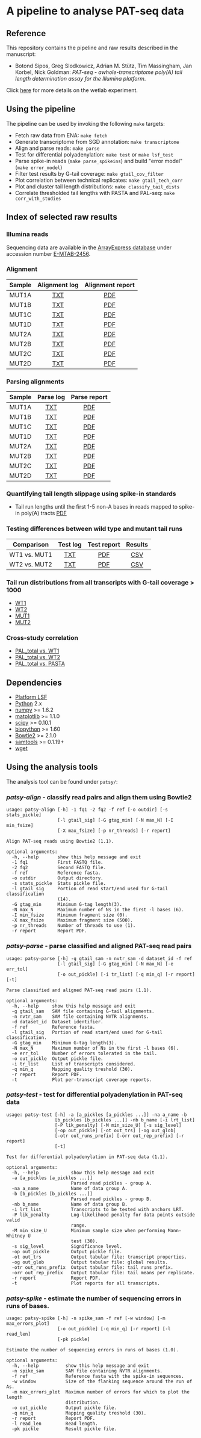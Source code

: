A pipeline to analyse PAT-seq data
==================================

Reference
---------

This repository contains the pipeline and raw results described in the manuscript:

- Botond Sipos, Greg Slodkowicz, Adrian M. Stütz, Tim Massingham, Jan Korbel, Nick Goldman: *PAT-seq - awhole-transcriptome poly(A) tail length determination assay for the Illumina platform*.

Click [here](https://github.com/sbotond/paper-pat-seq/blob/master/ExpInfo/README.md) for more details on the wetlab experiment.

Using the pipeline
------------------

The pipeline can be used by invoking the following `make` targets:

- Fetch raw data from ENA: `make fetch`
- Generate transcriptome from SGD annotation: `make transcriptome`
- Align and parse reads: `make parse`
- Test for differential polyadenylation: `make test` or `make lsf_test`
- Parse spike-in reads (`make parse_spikeins`) and build "error model" (`make error_model`)
- Filter test results by G-tail coverage: `make gtail_cov_filter`
- Plot correlation between technical replicates: `make gtail_tech_corr`
- Plot and cluster tail length distributions: `make classify_tail_dists`
- Correlate thresholded tail lengths with PASTA and PAL-seq: `make corr_with_studies`

Index of selected raw results
-----------------------------

### Illumina reads

Sequencing data are available in the [ArrayExpress database](http://www.ebi.ac.uk/arrayexpress) under accession number [E-MTAB-2456](http://www.ebi.ac.uk/arrayexpress/experiments/E-MTAB-2456/).


### Alignment

|   Sample  |   Alignment log    |      Alignment report       |
|:---------:|:------------------:|:---------------------------:|
| MUT1A     |  [TXT](http://bit.ly/PAT-seq-MUT1A_aln_log) | [PDF](http://bit.ly/PAT-seq-MUT1A_aln_pdf) |
| MUT1B     |  [TXT](http://bit.ly/PAT-seq-MUT1B_aln_log) | [PDF](http://bit.ly/PAT-seq-MUT1B_aln_pdf) |
| MUT1C     |  [TXT](http://bit.ly/PAT-seq-MUT1C_aln_log) | [PDF](http://bit.ly/PAT-seq-MUT1C_aln_pdf) |
| MUT1D     |  [TXT](http://bit.ly/PAT-seq-MUT1D_aln_log) | [PDF](http://bit.ly/PAT-seq-MUT1D_aln_pdf) |
| MUT2A     |  [TXT](http://bit.ly/PAT-seq-MUT2A_aln_log) | [PDF](http://bit.ly/PAT-seq-MUT2A_aln_pdf) |
| MUT2B     |  [TXT](http://bit.ly/PAT-seq-MUT2B_aln_log) | [PDF](http://bit.ly/PAT-seq-MUT2B_aln_pdf) |
| MUT2C     |  [TXT](http://bit.ly/PAT-seq-MUT2C_aln_log) | [PDF](http://bit.ly/PAT-seq-MUT2C_aln_pdf) |
| MUT2D     |  [TXT](http://bit.ly/PAT-seq-MUT2D_aln_log) | [PDF](http://bit.ly/PAT-seq-MUT2D_aln_pdf) |

### Parsing alignments

|   Sample  |   Parse log    |     Parse report       |
|:---------:|:------------------:|:---------------------------:|
| MUT1A     |  [TXT](http://bit.ly/PAT-seq-MUT1A_parse_log) | [PDF](http://bit.ly/PAT-seq-MUT1A_parse_pdf) |
| MUT1B     |  [TXT](http://bit.ly/PAT-seq-MUT1B_parse_log) | [PDF](http://bit.ly/PAT-seq-MUT1B_parse_pdf) |
| MUT1C     |  [TXT](http://bit.ly/PAT-seq-MUT1C_parse_log) | [PDF](http://bit.ly/PAT-seq-MUT1C_parse_pdf) |
| MUT1D     |  [TXT](http://bit.ly/PAT-seq-MUT1D_parse_log) | [PDF](http://bit.ly/PAT-seq-MUT1D_parse_pdf) |
| MUT2A     |  [TXT](http://bit.ly/PAT-seq-MUT2A_parse_log) | [PDF](http://bit.ly/PAT-seq-MUT2A_parse_pdf) |
| MUT2B     |  [TXT](http://bit.ly/PAT-seq-MUT2B_parse_log) | [PDF](http://bit.ly/PAT-seq-MUT2B_parse_pdf) |
| MUT2C     |  [TXT](http://bit.ly/PAT-seq-MUT2C_parse_log) | [PDF](http://bit.ly/PAT-seq-MUT2C_parse_pdf) |
| MUT2D     |  [TXT](http://bit.ly/PAT-seq-MUT2D_parse_log) | [PDF](http://bit.ly/PAT-seq-MUT2D_parse_pdf) |

### Quantifying tail length slippage using spike-in standards

- Tail run lengths until the first 1-5 non-A bases in reads mapped to spike-in poly(A) tracts [PDF](http://bit.ly/PAT-seq_error_thr)


### Testing differences between wild type and mutant tail runs

|   Comparison  |   Test log    |     Test report       |   Results |
|:---------:|:------------------:|:---------------------------:|:------------------------------:|
| WT1 vs. MUT1     |  [TXT](http://bit.ly/PAT-seq-TEST_WT1_vs_MUT1_log) | [PDF](http://bit.ly/PAT-seq-TEST_WT1_vs_MUT1_pdf) | [CSV](http://bit.ly/PAT-seq-TEST_WT1_vs_MUT1_trs_tab) |
| WT2 vs. MUT2     |  [TXT](http://bit.ly/PAT-seq-TEST_WT2_vs_MUT2_log) | [PDF](http://bit.ly/PAT-seq-TEST_WT2_vs_MUT2_pdf) | [CSV](http://bit.ly/PAT-seq-TEST_WT2_vs_MUT2_trs_tab) |

### Tail run distributions from all transcripts with G-tail coverage > 1000

- [WT1](http://bit.ly/PAT-seq-CLS_WT1_pdf)
- [WT2](http://bit.ly/PAT-seq_CLS_WT2_pdf)
- [MUT1](http://bit.ly/PAT-seq-CLS_MUT1_pdf)
- [MUT2](http://bit.ly/PAT-seq-CLS_MUT2_pdf)

### Cross-study correlation

- [PAL_total vs. WT1](http://bit.ly/PAT_seq_PAL_total_vs_WT1_pdf)
- [PAL_total vs. WT2](http://bit.ly/PAT-seq_PAL_total_vs_WT2_pdf)
- [PAL_total vs. PASTA](http://bit.ly/PAT-seq-PAL_total_vs_PASTA_pdf)

Dependencies
------------

- [Platform LSF](http://en.wikipedia.org/wiki/Platform_LSF)
- [Python](http://www.python.org/) 2.x
- [numpy](https://pypi.python.org/pypi/numpy) >= 1.6.2
- [matplotlib](https://pypi.python.org/pypi/matplotlib) >= 1.1.0
- [scipy](https://pypi.python.org/pypi/scipy) >= 0.10.1
- [biopython](https://pypi.python.org/pypi/biopython) >= 1.60
- [Bowtie2](http://bowtie-bio.sourceforge.net/bowtie2/index.shtml) >= 2.1.0
- [samtools](http://samtools.sourceforge.net) >= 0.1.19+
- [wget](https://www.gnu.org/software/wget/)

Using the analysis tools
-----------------------

The analysis tool can be found under `patsy/`:

### *patsy-align* - classify read pairs and align them using Bowtie2

```
usage: patsy-align [-h] -1 fq1 -2 fq2 -f ref [-o outdir] [-s stats_pickle]
                   [-l gtail_sig] [-G gtag_min] [-N max_N] [-I min_fsize]
                   [-X max_fsize] [-p nr_threads] [-r report]

Align PAT-seq reads using Bowtie2 (1.1).

optional arguments:
  -h, --help       show this help message and exit
  -1 fq1           First FASTQ file.
  -2 fq2           Second FASTQ file.
  -f ref           Reference fasta.
  -o outdir        Output directory.
  -s stats_pickle  Stats pickle file.
  -l gtail_sig     Portion of read start/end used for G-tail classification
                   (14).
  -G gtag_min      Minimum G-tag length(3).
  -N max_N         Maximum number of Ns in the first -l bases (6).
  -I min_fsize     Minimum fragment size (0).
  -X max_fsize     Maximum fragment size (500).
  -p nr_threads    Number of threads to use (1).
  -r report        Report PDF.
```

### *patsy-parse* - parse classified and aligned PAT-seq read pairs

```
usage: patsy-parse [-h] -g gtail_sam -n nvtr_sam -d dataset_id -f ref
                   [-l gtail_sig] [-G gtag_min] [-N max_N] [-e err_tol]
                   [-o out_pickle] [-i tr_list] [-q min_q] [-r report] [-t]

Parse classified and aligned PAT-seq read pairs (1.1).

optional arguments:
  -h, --help     show this help message and exit
  -g gtail_sam   SAM file containing G-tail alignments.
  -n nvtr_sam    SAM file containing NVTR alignments.
  -d dataset_id  Dataset identifier.
  -f ref         Reference fasta.
  -l gtail_sig   Portion of read start/end used for G-tail classification.
  -G gtag_min    Minimum G-tag length(3).
  -N max_N       Maximum number of Ns in the first -l bases (6).
  -e err_tol     Number of errors tolerated in the tail.
  -o out_pickle  Output pickle file.
  -i tr_list     List of transcripts considered.
  -q min_q       Mapping quality treshold (30).
  -r report      Report PDF.
  -t             Plot per-transcript coverage reports.
```

### *patsy-test* - test for differential polyadenylation in PAT-seq data

```
usage: patsy-test [-h] -a [a_pickles [a_pickles ...]] -na a_name -b
                  [b_pickles [b_pickles ...]] -nb b_name [-i lrt_list]
                  [-P lik_penalty] [-M min_size_U] [-s sig_level]
                  [-op out_pickle] [-ot out_trs] [-og out_glob]
                  [-otr out_runs_prefix] [-orr out_rep_prefix] [-r report]
                  [-t]

Test for differential polyadenylation in PAT-seq data (1.1).

optional arguments:
  -h, --help            show this help message and exit
  -a [a_pickles [a_pickles ...]]
                        Parsed read pickles - group A.
  -na a_name            Name of data group A.
  -b [b_pickles [b_pickles ...]]
                        Parsed read pickles - group B.
  -nb b_name            Name of data group B.
  -i lrt_list           Transcripts to be tested with anchors LRT.
  -P lik_penalty        Log-likelihood penalty for data points outside valid
                        range.
  -M min_size_U         Minimum sample size when performing Mann-Whitney U
                        test (30).
  -s sig_level          Significance level.
  -op out_pickle        Output pickle file.
  -ot out_trs           Output tabular file: transcript properties.
  -og out_glob          Output tabular file: global results.
  -otr out_runs_prefix  Output tabular file: tail runs prefix.
  -orr out_rep_prefix   Output tabular file: tail means per replicate.
  -r report             Report PDF.
  -t                    Plot reports for all transcripts.
```

### *patsy-spike* - estimate the number of sequencing errors in runs of bases.

```
usage: patsy-spike [-h] -n spike_sam -f ref [-w window] [-m max_errors_plot]
                   [-o out_pickle] [-q min_q] [-r report] [-l read_len]
                   [-pk pickle]

Estimate the number of sequencing errors in runs of bases (1.0).

optional arguments:
  -h, --help          show this help message and exit
  -n spike_sam        SAM file containing NVTR alignments.
  -f ref              Reference fasta with the spike-in sequences.
  -w window           Size of the flanking sequence around the run of As.
  -m max_errors_plot  Maximum number of errors for which to plot the length
                      distribution.
  -o out_pickle       Output pickle file.
  -q min_q            Mapping quality treshold (30).
  -r report           Report PDF.
  -l read_len         Read length.
  -pk pickle          Result pickle file.
```

